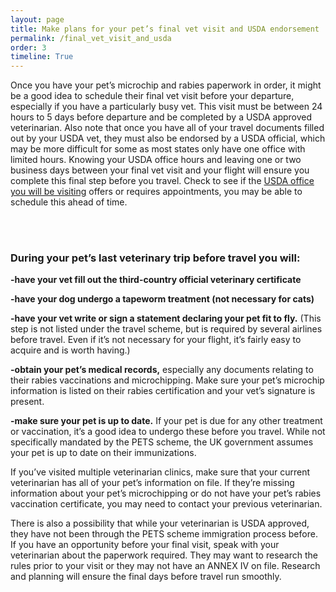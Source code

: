 ```yaml
---
layout: page
title: Make plans for your pet’s final vet visit and USDA endorsement
permalink: /final_vet_visit_and_usda
order: 3
timeline: True
---
```

Once you have your pet’s microchip and rabies paperwork in order, it might be a good idea to schedule their final vet visit before your departure, especially if you have a particularly busy vet.  This visit must be between 24 hours to 5 days before departure and be completed by a USDA approved veterinarian.  Also note that once you have all of your travel documents filled out by your USDA vet, they must also be endorsed by a USDA official, which may be more difficult for some as most states only have one office with limited hours.  Knowing your USDA office hours and leaving one or two business days between your final vet visit and your flight will ensure you complete this final step before you travel.  Check to see if the <a href="/usda">USDA office you will be visiting</a> offers or requires appointments, you may be able to schedule this ahead of time.  

<br><br>
<h3>During your pet’s last veterinary trip before travel you will:</h3>

<b>-have your vet fill out the third-country official veterinary certificate</b>

<b>-have your dog undergo a tapeworm treatment (not necessary for cats)</b>

<b>-have your vet write or sign a statement declaring your pet fit to fly.</b> (This step is not listed under the travel scheme, but is required by several airlines before travel.  Even if it’s not necessary for your flight, it’s fairly easy to acquire and is worth having.)

<b>-obtain your pet’s medical records,</b> especially any documents relating to their rabies vaccinations and microchipping.  Make sure your pet’s microchip information is listed on their rabies certification and your vet’s signature is present.

<b>-make sure your pet is up to date.</b>  If your pet is due for any other treatment or vaccination, it’s a good idea to undergo these before you travel.  While not specifically mandated by the PETS scheme, the UK government assumes your pet is up to date on their immunizations.  



If you’ve visited multiple veterinarian clinics, make sure that your current veterinarian has all of your pet’s information on file.  If they’re missing information about your pet’s microchipping or do not have your pet’s rabies vaccination certificate, you may need to contact your previous veterinarian.  

There is also a possibility that while your veterinarian is USDA approved, they have not been through the PETS scheme immigration process before.  If you have an opportunity before your final visit, speak with your veterinarian about the paperwork required.  They may want to research the rules prior to your visit or they may not have an ANNEX IV on file.  Research and planning will ensure the final days before travel run smoothly.